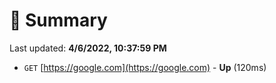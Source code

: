 # 📖 Summary
Last updated: **4/6/2022, 10:37:59 PM**

- `GET` [https://google.com](https://google.com) - **Up** (120ms)
